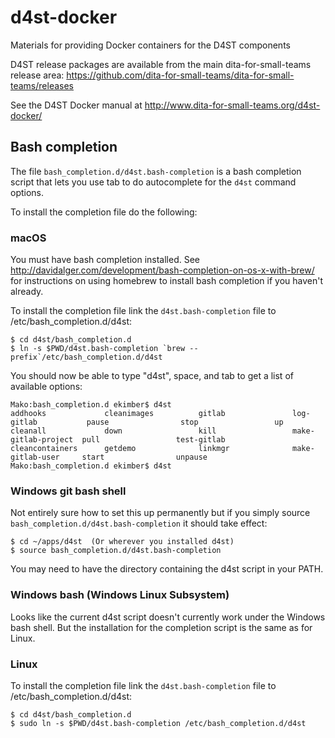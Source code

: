 # d4st-docker
Materials for providing Docker containers for the D4ST components

D4ST release packages are available from the main dita-for-small-teams release area: https://github.com/dita-for-small-teams/dita-for-small-teams/releases

See the D4ST Docker manual at http://www.dita-for-small-teams.org/d4st-docker/

## Bash completion

The file `bash_completion.d/d4st.bash-completion` is a bash completion script that lets you 
use tab to do autocomplete for the `d4st` command options.

To install the completion file do the following:

### macOS

You must have bash completion installed. See http://davidalger.com/development/bash-completion-on-os-x-with-brew/ for instructions on using homebrew to install bash completion if you haven't already.

To install the completion file link the `d4st.bash-completion` file to  /etc/bash_completion.d/d4st:

```
$ cd d4st/bash_completion.d
$ ln -s $PWD/d4st.bash-completion `brew --prefix`/etc/bash_completion.d/d4st
```

You should now be able to type "d4st", space, and tab to get a list of available options:
```
Mako:bash_completion.d ekimber$ d4st 
addhooks             cleanimages          gitlab               log-gitlab           pause                stop                 up                   
cleanall             down                 kill                 make-gitlab-project  pull                 test-gitlab          
cleancontainers      getdemo              linkmgr              make-gitlab-user     start                unpause              
Mako:bash_completion.d ekimber$ d4st 
```

### Windows git bash shell

Not entirely sure how to set this up permanently but if you simply source `bash_completion.d/d4st.bash-completion` it should take effect:

```
$ cd ~/apps/d4st  (Or wherever you installed d4st)
$ source bash_completion.d/d4st.bash-completion
```

You may need to have the directory containing the d4st script in your PATH.

### Windows bash (Windows Linux Subsystem)

Looks like the current d4st script doesn't currently work under the Windows bash shell. 
But the installation for 
the completion script is the same as for Linux.


### Linux

To install the completion file link the `d4st.bash-completion` file to  /etc/bash_completion.d/d4st:

```
$ cd d4st/bash_completion.d
$ sudo ln -s $PWD/d4st.bash-completion /etc/bash_completion.d/d4st
```


